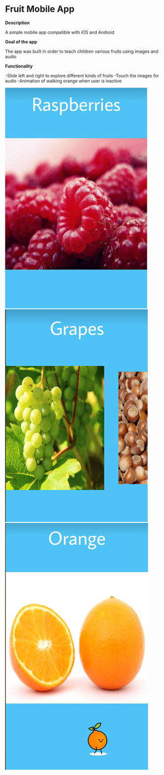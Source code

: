 # Fruit Mobile App

**Description**

A simple mobile app compatible with iOS and Android

**Goal of the app**

The app was built in order to teach children various fruits using images and audio

**Functionality**

-Slide left and right to explore different kinds of fruits 
-Touch the images for audio 
-Animation of walking orange when user is inactive

![](assets/image.png)
![](assets/image-1.png)
![](assets/image-2.png)